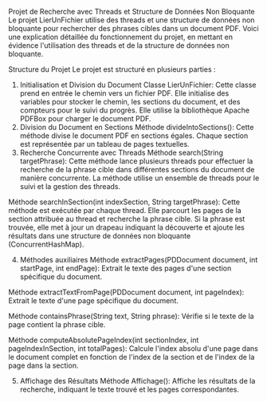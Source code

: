 
Projet de Recherche avec Threads et Structure de Données Non Bloquante
Le projet LierUnFichier utilise des threads et une structure de données non bloquante pour rechercher des phrases cibles dans un document PDF. Voici une explication détaillée du fonctionnement du projet, en mettant en évidence l'utilisation des threads et de la structure de données non bloquante.

Structure du Projet
Le projet est structuré en plusieurs parties :

1. Initialisation et Division du Document
   Classe LierUnFichier: Cette classe prend en entrée le chemin vers un fichier PDF. Elle initialise des variables pour stocker le chemin, les sections du document, et des compteurs pour le suivi du progrès. Elle utilise la bibliothèque Apache PDFBox pour charger le document PDF.
2. Division du Document en Sections
   Méthode divideIntoSections(): Cette méthode divise le document PDF en sections égales. Chaque section est représentée par un tableau de pages textuelles.
3. Recherche Concurrente avec Threads
   Méthode search(String targetPhrase): Cette méthode lance plusieurs threads pour effectuer la recherche de la phrase cible dans différentes sections du document de manière concurrente. La méthode utilise un ensemble de threads pour le suivi et la gestion des threads.

Méthode searchInSection(int indexSection, String targetPhrase): Cette méthode est exécutée par chaque thread. Elle parcourt les pages de la section attribuée au thread et recherche la phrase cible. Si la phrase est trouvée, elle met à jour un drapeau indiquant la découverte et ajoute les résultats dans une structure de données non bloquante (ConcurrentHashMap).

4. Méthodes auxiliaires
   Méthode extractPages(PDDocument document, int startPage, int endPage): Extrait le texte des pages d'une section spécifique du document.

Méthode extractTextFromPage(PDDocument document, int pageIndex): Extrait le texte d'une page spécifique du document.

Méthode containsPhrase(String text, String phrase): Vérifie si le texte de la page contient la phrase cible.

Méthode computeAbsolutePageIndex(int sectionIndex, int pageIndexInSection, int totalPages): Calcule l'index absolu d'une page dans le document complet en fonction de l'index de la section et de l'index de la page dans la section.

5. Affichage des Résultats
   Méthode Affichage(): Affiche les résultats de la recherche, indiquant le texte trouvé et les pages correspondantes.